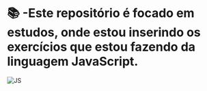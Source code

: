 # 📚 -Este repositório é focado em estudos, onde estou inserindo os exercícios que estou fazendo da linguagem JavaScript.

![JS](https://github.com/GabrielaGouveia/estudos/assets/111470667/fe2ce44e-96a0-4de3-bf73-74fa6ede9bbd)
